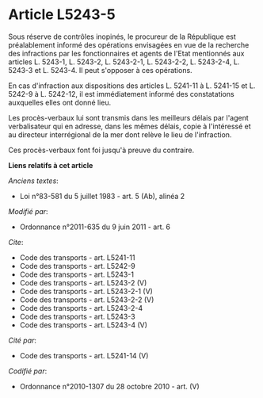 # Article L5243-5

Sous réserve de contrôles inopinés, le procureur de la République est préalablement informé des opérations envisagées en vue
de la recherche des infractions par les fonctionnaires et agents de l'Etat mentionnés aux articles L. 5243-1, L. 5243-2, L.
5243-2-1, L. 5243-2-2, L. 5243-2-4, L. 5243-3 et L. 5243-4. Il peut s'opposer à ces opérations. 

En cas d'infraction aux dispositions des articles L. 5241-11 à L. 5241-15 et L. 5242-9 à L. 5242-12, il est immédiatement
informé des constatations auxquelles elles ont donné lieu. 

Les procès-verbaux lui sont transmis dans les meilleurs délais par l'agent verbalisateur qui en adresse, dans les mêmes
délais, copie à l'intéressé et au directeur interrégional de la mer dont relève le lieu de l'infraction. 

Ces procès-verbaux font foi jusqu'à preuve du contraire.

**Liens relatifs à cet article**

_Anciens textes_:

  - Loi n°83-581 du 5 juillet 1983 - art. 5 (Ab), alinéa 2

_Modifié par_:

  - Ordonnance n°2011-635 du 9 juin 2011 - art. 6

_Cite_:

  - Code des transports - art. L5241-11
  - Code des transports - art. L5242-9
  - Code des transports - art. L5243-1
  - Code des transports - art. L5243-2 (V)
  - Code des transports - art. L5243-2-1 (V)
  - Code des transports - art. L5243-2-2 (V)
  - Code des transports - art. L5243-2-4
  - Code des transports - art. L5243-3
  - Code des transports - art. L5243-4 (V)

_Cité par_:

  - Code des transports - art. L5241-14 (V)

_Codifié par_:

  - Ordonnance n°2010-1307 du 28 octobre 2010 - art. (V)
